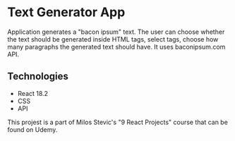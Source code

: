 # Text Generator App

Application generates a "bacon ipsum" text. The user can choose whether the text should be generated inside HTML tags, select tags, choose how many paragraphs the generated text should have. It uses baconipsum.com API.

## Technologies

- React 18.2
- CSS
- API

This projest is a part of Milos Stevic's "9 React Projects" course that can be found on Udemy.
